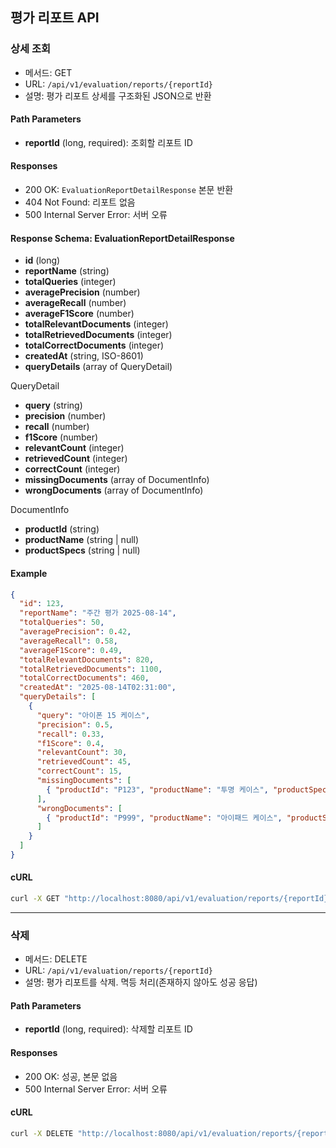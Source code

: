 ## 평가 리포트 API

### 상세 조회

- 메서드: GET
- URL: `/api/v1/evaluation/reports/{reportId}`
- 설명: 평가 리포트 상세를 구조화된 JSON으로 반환

#### Path Parameters
- **reportId** (long, required): 조회할 리포트 ID

#### Responses
- 200 OK: `EvaluationReportDetailResponse` 본문 반환
- 404 Not Found: 리포트 없음
- 500 Internal Server Error: 서버 오류

#### Response Schema: EvaluationReportDetailResponse
- **id** (long)
- **reportName** (string)
- **totalQueries** (integer)
- **averagePrecision** (number)
- **averageRecall** (number)
- **averageF1Score** (number)
- **totalRelevantDocuments** (integer)
- **totalRetrievedDocuments** (integer)
- **totalCorrectDocuments** (integer)
- **createdAt** (string, ISO-8601)
- **queryDetails** (array of QueryDetail)

QueryDetail
- **query** (string)
- **precision** (number)
- **recall** (number)
- **f1Score** (number)
- **relevantCount** (integer)
- **retrievedCount** (integer)
- **correctCount** (integer)
- **missingDocuments** (array of DocumentInfo)
- **wrongDocuments** (array of DocumentInfo)

DocumentInfo
- **productId** (string)
- **productName** (string | null)
- **productSpecs** (string | null)

#### Example
```json
{
  "id": 123,
  "reportName": "주간 평가 2025-08-14",
  "totalQueries": 50,
  "averagePrecision": 0.42,
  "averageRecall": 0.58,
  "averageF1Score": 0.49,
  "totalRelevantDocuments": 820,
  "totalRetrievedDocuments": 1100,
  "totalCorrectDocuments": 460,
  "createdAt": "2025-08-14T02:31:00",
  "queryDetails": [
    {
      "query": "아이폰 15 케이스",
      "precision": 0.5,
      "recall": 0.33,
      "f1Score": 0.4,
      "relevantCount": 30,
      "retrievedCount": 45,
      "correctCount": 15,
      "missingDocuments": [
        { "productId": "P123", "productName": "투명 케이스", "productSpecs": "TPU" }
      ],
      "wrongDocuments": [
        { "productId": "P999", "productName": "아이패드 케이스", "productSpecs": "가죽" }
      ]
    }
  ]
}
```

#### cURL
```bash
curl -X GET "http://localhost:8080/api/v1/evaluation/reports/{reportId}"
```

---

### 삭제

- 메서드: DELETE
- URL: `/api/v1/evaluation/reports/{reportId}`
- 설명: 평가 리포트를 삭제. 멱등 처리(존재하지 않아도 성공 응답)

#### Path Parameters
- **reportId** (long, required): 삭제할 리포트 ID

#### Responses
- 200 OK: 성공, 본문 없음
- 500 Internal Server Error: 서버 오류

#### cURL
```bash
curl -X DELETE "http://localhost:8080/api/v1/evaluation/reports/{reportId}"
```



